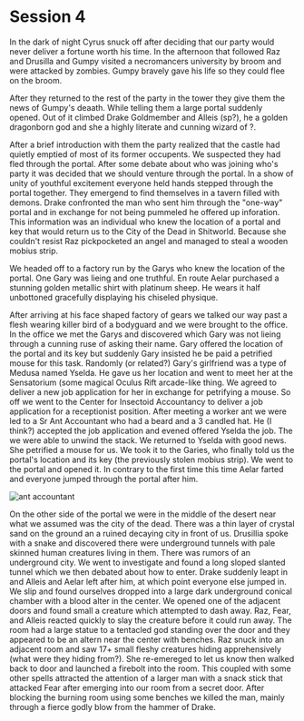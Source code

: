 # Session 4

In the dark of night Cyrus snuck off after deciding that our party would never deliver a fortune worth his time.
In the afternoon that followed Raz and Drusilla and Gumpy visited a necromancers university by broom and were attacked by zombies. Gumpy bravely gave his life so they could flee on the broom.

After they returned to the rest of the party in the tower they give them the news of Gumpy's deaath. While telling them a large portal suddenly opened. Out of it climbed Drake Goldmember and Alleis (sp?), he a golden dragonborn god and she a highly literate and cunning wizard of ?.

After a brief introduction with them the party realized that the castle had quietly emptied of most of its former
occupents. We suspected they had fled through the portal. After some debate about who was joining who's party it was decided that we should venture through the portal. In a show of unity of youthful excitement everyone held hands stepped through the portal together. They emergend to find themselves in a tavern filled with demons. Drake confronted the man who sent him through the "one-way" portal and in exchange for not being pummeled he offered up inforation. This information was an individual who knew the location of a portal and key that would return us to the City of the Dead in Shitworld. Because she couldn't resist Raz pickpocketed an angel and managed to steal a wooden mobius strip.

We headed off to a factory run by the Garys who knew the location of the portal. One Gary was lieing and one truthful. En route Aelar purchased a stunning golden metallic shirt with platinum sheep. He wears it half unbottoned gracefully displaying his chiseled physique.

After arriving at his face shaped factory of gears we talked our way past a flesh wearing killer bird of a bodyguard and we were brought to the office. In the office we met the Garys and discovered which Gary was not lieing through a cunning ruse of asking their name. Gary offered the location of the portal and its key but suddenly Gary insisted he be paid a petrified mouse for this task. Randomly (or related?) Gary's girlfriend was a type of Medusa named Yselda. He gave us her location and went to meet her at the Sensatorium (some magical Oculus Rift arcade-like thing. We agreed to deliver a new job application for her in exchange for petrifying a mouse. So off we went to the Center for Insectoid Accountancy to deliver a job application for a receptionist position. After meeting a worker ant we were
led to a Sr Ant Accountant who had a beard and a 3 candled hat. He (I think?) accepted the job application and evened
offered Yselda the job. The we were able to unwind the stack. We returned to Yselda with good news. She petrified a mouse for us. We
took it to the Garies, who finally told us the portal's location and its key (the previously stolen mobius strip). We went 
to the portal and opened it. In contrary to the first time this time Aelar farted and everyone jumped through the portal after him.

![ant accountant](https://tinyspeck.slack.com/files/haley/F0BQ1DWHK/img_20151002_164736.jpg)

On the other side of the portal we were in the middle of the desert near what we assumed was the city of the dead. There
was a thin layer of crystal sand on the ground an a ruined decaying city in front of us. Drusillia spoke with a snake
and discovered there were underground tunnels with pale skinned human creatures living in them. There was rumors of an
underground city. We went to investigate and found a long sloped slanted tunnel which we then debated about how to
enter. Drake suddenly leapt in and Alleis and Aelar left after him, at which point everyone else jumped in. We slip and
found ourselves dropped into a large dark underground conical chamber with a blood alter in the center. We opened one of
the adjacent doors and found small a creature which attempted to dash away. Raz, Fear, and Alleis reacted quickly to
slay the creature before it could run away. The room had a large statue to a tentacled god standing over the door and
they appeared to be an altern near the center with benches. Raz snuck into an adjacent room and saw 17+ small fleshy
creatures hiding apprehensively (what were they hiding from?). She re-emereged to let us know then walked back to door
and launched a firebolt into the room. This coupled with some other spells attracted the attention of a larger man with a
snack stick that attacked Fear after emerging into our room from a secret door. After blocking the burning room using
some benches we killed the man, mainly through a fierce godly blow from the hammer of Drake.	
